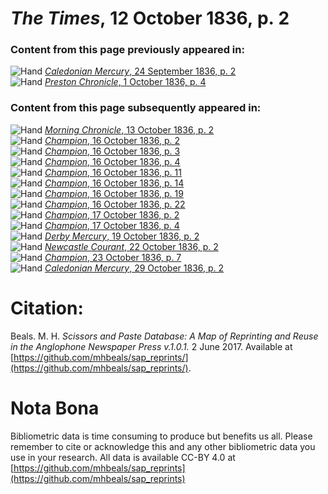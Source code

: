 # *The Times*, 12 October 1836, p. 2  
  
### Content from this page previously appeared in:  
![Hand](http://scissorsandpaste.net/wp-content/uploads/2017/06/smallhandpointer.png) [*Caledonian Mercury*, 24 September 1836, p. 2](https://mhbeals.github.io/sap_html/Caledonian-Mercury/Caledonian-Mercury-24-September-1836-p-2)  
![Hand](http://scissorsandpaste.net/wp-content/uploads/2017/06/smallhandpointer.png) [*Preston Chronicle*, 1 October 1836, p. 4](https://mhbeals.github.io/sap_html/Preston-Chronicle/Preston-Chronicle-1-October-1836-p-4)  
  
### Content from this page subsequently appeared in:  
![Hand](http://scissorsandpaste.net/wp-content/uploads/2017/06/smallhandpointer.png) [*Morning Chronicle*, 13 October 1836, p. 2](https://mhbeals.github.io/sap_html/Morning-Chronicle/Morning-Chronicle-13-October-1836-p-2)  
![Hand](http://scissorsandpaste.net/wp-content/uploads/2017/06/smallhandpointer.png) [*Champion*, 16 October 1836, p. 2](https://mhbeals.github.io/sap_html/Champion/Champion-16-October-1836-p-2)  
![Hand](http://scissorsandpaste.net/wp-content/uploads/2017/06/smallhandpointer.png) [*Champion*, 16 October 1836, p. 3](https://mhbeals.github.io/sap_html/Champion/Champion-16-October-1836-p-3)  
![Hand](http://scissorsandpaste.net/wp-content/uploads/2017/06/smallhandpointer.png) [*Champion*, 16 October 1836, p. 4](https://mhbeals.github.io/sap_html/Champion/Champion-16-October-1836-p-4)  
![Hand](http://scissorsandpaste.net/wp-content/uploads/2017/06/smallhandpointer.png) [*Champion*, 16 October 1836, p. 11](https://mhbeals.github.io/sap_html/Champion/Champion-16-October-1836-p-11)  
![Hand](http://scissorsandpaste.net/wp-content/uploads/2017/06/smallhandpointer.png) [*Champion*, 16 October 1836, p. 14](https://mhbeals.github.io/sap_html/Champion/Champion-16-October-1836-p-14)  
![Hand](http://scissorsandpaste.net/wp-content/uploads/2017/06/smallhandpointer.png) [*Champion*, 16 October 1836, p. 19](https://mhbeals.github.io/sap_html/Champion/Champion-16-October-1836-p-19)  
![Hand](http://scissorsandpaste.net/wp-content/uploads/2017/06/smallhandpointer.png) [*Champion*, 16 October 1836, p. 22](https://mhbeals.github.io/sap_html/Champion/Champion-16-October-1836-p-22)  
![Hand](http://scissorsandpaste.net/wp-content/uploads/2017/06/smallhandpointer.png) [*Champion*, 17 October 1836, p. 2](https://mhbeals.github.io/sap_html/Champion/Champion-17-October-1836-p-2)  
![Hand](http://scissorsandpaste.net/wp-content/uploads/2017/06/smallhandpointer.png) [*Champion*, 17 October 1836, p. 4](https://mhbeals.github.io/sap_html/Champion/Champion-17-October-1836-p-4)  
![Hand](http://scissorsandpaste.net/wp-content/uploads/2017/06/smallhandpointer.png) [*Derby Mercury*, 19 October 1836, p. 2](https://mhbeals.github.io/sap_html/Derby-Mercury/Derby-Mercury-19-October-1836-p-2)  
![Hand](http://scissorsandpaste.net/wp-content/uploads/2017/06/smallhandpointer.png) [*Newcastle Courant*, 22 October 1836, p. 2](https://mhbeals.github.io/sap_html/Newcastle-Courant/Newcastle-Courant-22-October-1836-p-2)  
![Hand](http://scissorsandpaste.net/wp-content/uploads/2017/06/smallhandpointer.png) [*Champion*, 23 October 1836, p. 7](https://mhbeals.github.io/sap_html/Champion/Champion-23-October-1836-p-7)  
![Hand](http://scissorsandpaste.net/wp-content/uploads/2017/06/smallhandpointer.png) [*Caledonian Mercury*, 29 October 1836, p. 2](https://mhbeals.github.io/sap_html/Caledonian-Mercury/Caledonian-Mercury-29-October-1836-p-2)  


# Citation: 

Beals. M. H. *Scissors and Paste Database: A Map of Reprinting and Reuse in the Anglophone Newspaper Press v.1.0.1.* 2 June 2017. Available at [https://github.com/mhbeals/sap_reprints/](https://github.com/mhbeals/sap_reprints/). 

# Nota Bona

Bibliometric data is time consuming to produce but benefits us all. Please remember to cite or acknowledge this and any other bibliometric data you use in your research. All data is available CC-BY 4.0 at [https://github.com/mhbeals/sap_reprints](https://github.com/mhbeals/sap_reprints)